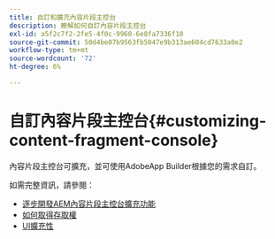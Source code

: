 ```yaml
---
title: 自訂和擴充內容片段主控台
description: 瞭解如何自訂內容片段主控台
exl-id: a5f2c7f2-2fe5-4f0c-9960-6e8fa7336f10
source-git-commit: 50d4be07b9563fb5047e9b313ae604cd7633a0e2
workflow-type: tm+mt
source-wordcount: '72'
ht-degree: 6%

---
```


# 自訂內容片段主控台{#customizing-content-fragment-console}

內容片段主控台可擴充，並可使用AdobeApp Builder根據您的需求自訂。

如需完整資訊，請參閱：

* [逐步開發AEM內容片段主控台擴充功能](https://developer.adobe.com/uix/docs/services/aem-cf-console-admin/extension-development/)
* [如何取得存取權](https://developer.adobe.com/uix/docs/overview/get-access/)
* [UI擴充性](https://developer.adobe.com/uix/docs/)
